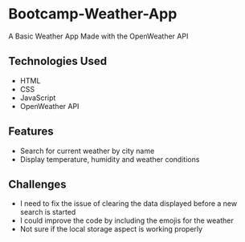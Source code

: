 # Bootcamp-Weather-App

A Basic Weather App Made with the OpenWeather API

## Technologies Used

- HTML
- CSS
- JavaScript
- OpenWeather API

## Features

- Search for current weather by city name
- Display temperature, humidity and weather conditions

## Challenges

- I need to fix the issue of clearing the data displayed before a new search is started
- I could improve the code by including the emojis for the weather
- Not sure if the local storage aspect is working properly
